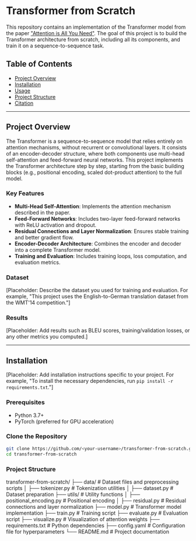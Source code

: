 # Transformer from Scratch

This repository contains an implementation of the Transformer model from the paper ["Attention is All You Need"](https://arxiv.org/abs/1706.03762). The goal of this project is to build the Transformer architecture from scratch, including all its components, and train it on a sequence-to-sequence task.

## Table of Contents
- [Project Overview](#project-overview)
- [Installation](#installation)
- [Usage](#usage)
- [Project Structure](#project-structure)
- [Citation](#citation)

---

## Project Overview

The Transformer is a sequence-to-sequence model that relies entirely on attention mechanisms, without recurrent or convolutional layers. It consists of an encoder-decoder structure, where both components use multi-head self-attention and feed-forward neural networks. This project implements the Transformer architecture step by step, starting from the basic building blocks (e.g., positional encoding, scaled dot-product attention) to the full model.

### Key Features
- **Multi-Head Self-Attention**: Implements the attention mechanism described in the paper.
- **Feed-Forward Networks**: Includes two-layer feed-forward networks with ReLU activation and dropout.
- **Residual Connections and Layer Normalization**: Ensures stable training and better gradient flow.
- **Encoder-Decoder Architecture**: Combines the encoder and decoder into a complete Transformer model.
- **Training and Evaluation**: Includes training loops, loss computation, and evaluation metrics.

### Dataset
[Placeholder: Describe the dataset you used for training and evaluation. For example, "This project uses the English-to-German translation dataset from the WMT'14 competition."]

### Results
[Placeholder: Add results such as BLEU scores, training/validation losses, or any other metrics you computed.]

---

## Installation
[Placeholder: Add installation instructions specific to your project. For example, "To install the necessary dependencies, run `pip install -r requirements.txt`."]

### Prerequisites
- Python 3.7+
- PyTorch (preferred for GPU acceleration)

### Clone the Repository
```bash
git clone https://github.com/<your-username>/transformer-from-scratch.git
cd transformer-from-scratch
```

### Project Structure

transformer-from-scratch/
├── data/                # Dataset files and preprocessing scripts
│   ├── tokenizer.py     # Tokenization utilities
│   ├── dataset.py       # Dataset preparation
├── utils/               # Utility functions
│   ├── positional_encoding.py  # Positional encoding
│   ├── residual.py      # Residual connections and layer normalization
├── model.py             # Transformer model implementation
├── train.py             # Training script
├── evaluate.py          # Evaluation script
├── visualize.py         # Visualization of attention weights
├── requirements.txt     # Python dependencies
├── config.yaml          # Configuration file for hyperparameters
└── README.md            # Project documentation